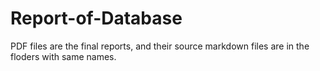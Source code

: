 # Report-of-Database
PDF files are the final reports, and their source markdown files are in the floders with same names.
